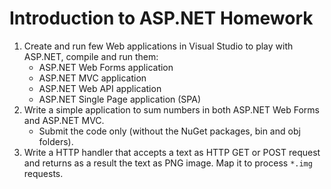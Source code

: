 # Introduction to ASP.NET Homework

1. Create and run few Web applications in Visual Studio to play with ASP.NET, compile and run them:
	* ASP.NET Web Forms application
	* ASP.NET MVC application
	* ASP.NET Web API application
	* ASP.NET Single Page application (SPA)
2. Write a simple application to sum numbers in both ASP.NET Web Forms and ASP.NET MVC.
	* Submit the code only (without the NuGet packages, bin and obj folders).
3. Write a HTTP handler that accepts a text as HTTP GET or POST request and returns as a result the text as PNG image. Map it to process `*.img` requests.